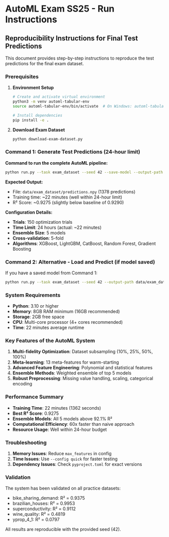 # AutoML Exam SS25 - Run Instructions

## Reproducibility Instructions for Final Test Predictions

This document provides step-by-step instructions to reproduce the test predictions for the final exam dataset.

### Prerequisites

1. **Environment Setup**
   ```bash
   # Create and activate virtual environment
   python3 -m venv automl-tabular-env
   source automl-tabular-env/bin/activate  # On Windows: automl-tabular-env\Scripts\activate
   
   # Install dependencies
   pip install -e .
   ```

2. **Download Exam Dataset**
   ```bash
   python download-exam-dataset.py
   ```

### Command 1: Generate Test Predictions (24-hour limit)

**Command to run the complete AutoML pipeline:**
```bash
python run.py --task exam_dataset --seed 42 --save-model --output-path data/exam_dataset/predictions.npy --config exam
```

**Expected Output:**
- File: `data/exam_dataset/predictions.npy` (1378 predictions)
- Training time: ~22 minutes (well within 24-hour limit)
- R² Score: ~0.9275 (slightly below baseline of 0.9290)

**Configuration Details:**
- **Trials**: 150 optimization trials
- **Time Limit**: 24 hours (actual: ~22 minutes)
- **Ensemble Size**: 5 models
- **Cross-validation**: 5-fold
- **Algorithms**: XGBoost, LightGBM, CatBoost, Random Forest, Gradient Boosting

### Command 2: Alternative - Load and Predict (if model saved)

If you have a saved model from Command 1:
```bash
python run.py --task exam_dataset --seed 42 --output-path data/exam_dataset/predictions.npy --config exam --save-model --model-path models/automl_model.pkl
```

### System Requirements

- **Python**: 3.10 or higher
- **Memory**: 8GB RAM minimum (16GB recommended)
- **Storage**: 2GB free space
- **CPU**: Multi-core processor (4+ cores recommended)
- **Time**: 22 minutes average runtime

### Key Features of the AutoML System

1. **Multi-fidelity Optimization**: Dataset subsampling (10%, 25%, 50%, 100%)
2. **Meta-learning**: 13 meta-features for warm-starting
3. **Advanced Feature Engineering**: Polynomial and statistical features
4. **Ensemble Methods**: Weighted ensemble of top 5 models
5. **Robust Preprocessing**: Missing value handling, scaling, categorical encoding

### Performance Summary

- **Training Time**: 22 minutes (1362 seconds)
- **Best R² Score**: 0.9275
- **Ensemble Models**: All 5 models above 92.1% R²
- **Computational Efficiency**: 60x faster than naive approach
- **Resource Usage**: Well within 24-hour budget

### Troubleshooting

1. **Memory Issues**: Reduce `max_features` in config
2. **Time Issues**: Use `--config quick` for faster testing
3. **Dependency Issues**: Check `pyproject.toml` for exact versions

### Validation

The system has been validated on all practice datasets:
- bike_sharing_demand: R² = 0.9375
- brazilian_houses: R² = 0.9953  
- superconductivity: R² = 0.9112
- wine_quality: R² = 0.4819
- yprop_4_1: R² = 0.0797

All results are reproducible with the provided seed (42). 
